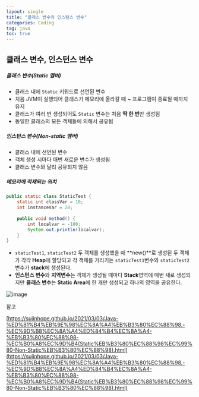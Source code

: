 ```yaml
---
layout: single
title: "클래스 변수와 인스턴스 변수"
categories: Coding
tag: java
toc: true
---
```




## 클래스 변수, 인스턴스 변수 



##### 클래스 변수(Static 멤버)

- 클래스 내에 `Static` 키워드로 선언된 변수
- 처음 JVM이 실행되어 클래스가 메모리에 올라갈 때 ~ 프로그램이 종료될 때까지 유지
- 클래스가 여러 번 생성되어도 `Static` 변수는 처음 **딱 한 번**만 생성됨
- 동일한 클래스의 모든 객체들에 의해서 공유됨



##### 인스턴스 변수(Non-static 멤버)

- 클래스 내에 선언된 변수
- 객체 생성 시마다 매번 새로운 변수가 생성됨
- 클래스 변수와 달리 공유되지 않음



##### 메모리에 적재되는 위치

```java
public static class StaticTest {
	static int classVar = 10;
    int instanceVar = 28;
    
    public void method() {
        int localvar = -100;
        System.out.println(localvar);
    }
}
```



-  `staticTest1`, `staticTest2` 두 객체를 생성했을 때 **new()**로 생성된 두 객체가 각각 **Heap**에 할당되고 각 객체를 가리키는 `staticTest1`변수와 `staticTest2`변수가 **stack**에 생성된다.
- **인스턴스 변수**와 **지역변수**는 객체가 생성될 때마다 **Stack**영역에 매번 새로 생성되지만 **클래스 변수**는 **Static Area**에 한 개만 생성되고 하나의 영역을 공유한다.

![image](https://user-images.githubusercontent.com/33229855/109814411-d0bb0c00-7c71-11eb-90b8-a9c6158d53e9.png)



참고 

[https://sujinhope.github.io/2021/03/03/Java-%ED%81%B4%EB%9E%98%EC%8A%A4%EB%B3%80%EC%88%98,-%EC%9D%B8%EC%8A%A4%ED%84%B4%EC%8A%A4-%EB%B3%80%EC%88%98-%EC%B0%A8%EC%9D%B4(Static%EB%B3%80%EC%88%98%EC%99%80-Non-Static%EB%B3%80%EC%88%98).html](https://sujinhope.github.io/2021/03/03/Java-%ED%81%B4%EB%9E%98%EC%8A%A4%EB%B3%80%EC%88%98,-%EC%9D%B8%EC%8A%A4%ED%84%B4%EC%8A%A4-%EB%B3%80%EC%88%98-%EC%B0%A8%EC%9D%B4(Static%EB%B3%80%EC%88%98%EC%99%80-Non-Static%EB%B3%80%EC%88%98).html)